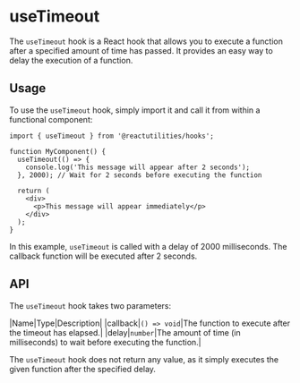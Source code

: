 # useTimeout

The `useTimeout` hook is a React hook that allows you to execute a function after a specified amount of time has passed. It provides an easy way to delay the execution of a function.

## Usage

To use the `useTimeout` hook, simply import it and call it from within a functional component:

```tsx
import { useTimeout } from '@reactutilities/hooks';

function MyComponent() {
  useTimeout(() => {
    console.log('This message will appear after 2 seconds');
  }, 2000); // Wait for 2 seconds before executing the function

  return (
    <div>
      <p>This message will appear immediately</p>
    </div>
  );
}
```

In this example, `useTimeout` is called with a delay of 2000 milliseconds. The callback function will be executed after 2 seconds.

## API

The `useTimeout` hook takes two parameters:

|Name|Type|Description|
|callback|`() => void`|The function to execute after the timeout has elapsed.|
|delay|`number`|The amount of time (in milliseconds) to wait before executing the function.|

The `useTimeout` hook does not return any value, as it simply executes the given function after the specified delay.